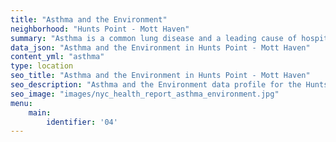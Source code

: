 ```yaml
---
title: "Asthma and the Environment"
neighborhood: "Hunts Point - Mott Haven"
summary: "Asthma is a common lung disease and a leading cause of hospitalizations for children under 15 years old. This report provides a summary of asthma indicators by neighborhood. It also describes housing and neighborhood characteristics that can make asthma worse."
data_json: "Asthma and the Environment in Hunts Point - Mott Haven"
content_yml: "asthma"
type: location
seo_title: "Asthma and the Environment in Hunts Point - Mott Haven"
seo_description: "Asthma and the Environment data profile for the Hunts Point - Mott Haven neighborhood of NYC."
seo_image: "images/nyc_health_report_asthma_environment.jpg"
menu:
    main:
        identifier: '04'
---
```


